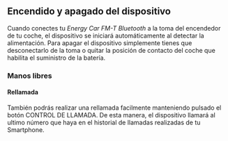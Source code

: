 ## Encendido y apagado del dispositivo

Cuando conectes tu *Energy Car FM-T Bluetooth*  a la toma del encendedor de tu coche, el dispositivo se iniciará automáticamente al detectar la alimentación. Para apagar el dispositivo simplemente tienes que desconectarlo de la toma o quitar la posición de contacto del coche que habilita el suministro de la batería.



### Manos libres


#### Rellamada

También podrás realizar una rellamada facilmente manteniendo pulsado el botón CONTROL DE LLAMADA. De esta manera, el dispositivo llamará al ultimo número que haya en el historial de llamadas realizadas de tu Smartphone.
